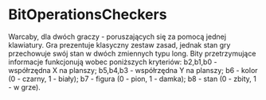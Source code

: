# BitOperationsCheckers

Warcaby, dla dwóch graczy - poruszających się za pomocą jednej klawiatury.
Gra prezentuje klasyczny zestaw zasad, jednak stan gry przechowuje swój stan w dwóch zmiennych typu long.
Bity przetrzymujące informacje funkcjonują wobec poniższych kryteriów:
  b2,b1,b0 - współrzędna X na planszy; 
  b5,b4,b3 - współrzędna Y na planszy; 
  b6 - kolor (0 - czarny, 1 - biały); 
  b7 - figura (0 - pion, 1 - damka); 
  b8 - stan (0 - zbity, 1 - w grze).
 
